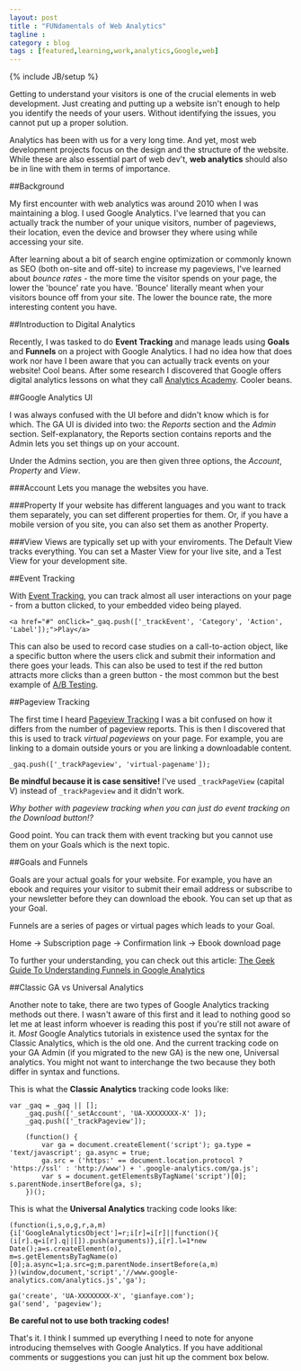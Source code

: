 ```yaml
---
layout: post
title : "FUNdamentals of Web Analytics"
tagline : 
category : blog
tags : [featured,learning,work,analytics,Google,web]
---
```

{% include JB/setup %}

Getting to understand your visitors is one of the crucial elements in web development. Just creating and putting up a website isn't enough to help you identify the needs of your users. Without identifying the issues, you cannot put up a proper solution. 

Analytics has been with us for a very long time. And yet, most web development projects focus on the design and the structure of the website. While these are also essential part of web dev't, **web analytics** should also be in line with them in terms of importance.


##Background

My first encounter with web analytics was around 2010 when I was maintaining a blog. I used Google Analytics. I've learned that you can actually track the number of your unique visitors, number of pageviews, their location, even the device and browser they where using while accessing your site.

After learning about a bit of search engine optimization or commonly known as SEO (both on-site and off-site) to increase my pageviews, I've learned about _bounce rates_ - the more time the visitor spends on your page, the lower the 'bounce' rate you have. 'Bounce' literally meant when your visitors bounce off from your site. The lower the bounce rate, the more interesting content you have.


##Introduction to Digital Analytics

Recently, I was tasked to do **Event Tracking** and manage leads using **Goals** and **Funnels** on a project with Google Analytics. I had no idea how that does work nor have I been aware that you can actually track events on your website! Cool beans. After some research I discovered that Google offers digital analytics lessons on what they call [Analytics Academy](https://analyticsacademy.withgoogle.com/course). Cooler beans.

##Google Analytics UI

I was always confused with the UI before and didn't know which is for which. The GA UI is divided into two: the *Reports* section and the *Admin* section. Self-explanatory, the Reports section contains reports and the Admin lets you set things up on your account. 

Under the Admins section, you are then given three options, the *Account*, *Property* and *View*.

###Account 
Lets you manage the websites you have.

###Property 
If your website has different languages and you want to track them separately, you can set different properties for them. Or, if you have a mobile version of you site, you can also set them as another Property.

###View
Views are typically set up with your enviroments. The Default View tracks everything. You can set a Master View for your live site, and a Test View for your development site.

##Event Tracking

With [Event Tracking](https://developers.google.com/analytics/devguides/collection/gajs/eventTrackerGuide), you can track almost all user interactions on your page - from a button clicked, to your embedded video being played. 

	<a href="#" onClick="_gaq.push(['_trackEvent', 'Category', 'Action', 'Label']);">Play</a>

This can also be used to record case studies on a call-to-action object, like a specific button where the users click and submit their information and there goes your leads. This can also be used to test if the red button attracts more clicks than a green button - the most common but the best example of [A/B Testing](http://www.smashingmagazine.com/2010/06/24/the-ultimate-guide-to-a-b-testing/).

##Pageview Tracking

The first time I heard [Pageview Tracking](https://developers.google.com/analytics/devguides/collection/gajs/methods/gaJSApiBasicConfiguration?csw=1#_gat.GA_Tracker_._trackPageview) I was a bit confused on how it differs from
the number of pageview reports. This is then I discovered that this is used to track *virtual pageviews* on your page. For example, you are linking to a domain outside yours or you are linking a downloadable content. 

	_gaq.push(['_trackPageview', 'virtual-pagename']);

**Be mindful because it is case sensitive!** I've used `_trackPageView` (capital V) instead of `_trackPageview` and it didn't work.

*Why bother with pageview tracking when you can just do event tracking on the Download button!?* 

Good point. You can track them with event tracking but you cannot use them on your Goals which is the next topic.

##Goals and Funnels

Goals are your actual goals for your website. For example, you have an ebook and requires your visitor to submit their email address or subscribe to your newsletter before they can download the ebook. You can set up that as your Goal.

Funnels are a series of pages or virtual pages which leads to your Goal. 

Home -> Subscription page -> Confirmation link -> Ebook download page

To further your understanding, you can check out this article: 
[The Geek Guide To Understanding Funnels in Google Analytics](http://www.seotakeaways.com/the-geek-guide-to-understanding-funnels-in-google-analytics/)

##Classic GA vs Universal Analytics

Another note to take, there are two types of Google Analytics tracking methods out there. I wasn't aware of this first and it lead to nothing good so let me at least inform whoever is reading this post if you're still not aware of it. *Most* Google Analytics tutorials in existence used the syntax for the Classic Analytics, which is the old one. And the current tracking code on your GA Admin (if you migrated to the new GA) is the new one, Universal analytics. You might not want to interchange the two because they both differ in syntax and functions.

This is what the **Classic Analytics** tracking code looks like:

	var _gaq = _gaq || [];
    	_gaq.push(['_setAccount', 'UA-XXXXXXXX-X' ]);
        _gaq.push(['_trackPageview']);

        (function() {
            var ga = document.createElement('script'); ga.type = 'text/javascript'; ga.async = true;
            ga.src = ('https:' == document.location.protocol ? 'https://ssl' : 'http://www') + '.google-analytics.com/ga.js';
            var s = document.getElementsByTagName('script')[0]; s.parentNode.insertBefore(ga, s);
        })();

This is what the **Universal Analytics** tracking code looks like:

	(function(i,s,o,g,r,a,m){i['GoogleAnalyticsObject']=r;i[r]=i[r]||function(){
	(i[r].q=i[r].q||[]).push(arguments)},i[r].l=1*new Date();a=s.createElement(o),
	m=s.getElementsByTagName(o)[0];a.async=1;a.src=g;m.parentNode.insertBefore(a,m)
	})(window,document,'script','//www.google-analytics.com/analytics.js','ga');

	ga('create', 'UA-XXXXXXXX-X', 'gianfaye.com');
 	ga('send', 'pageview');

**Be careful not to use both tracking codes!**

That's it. I think I summed up everything I need to note for anyone introducing themselves with Google Analytics. If you have additional comments or suggestions you can just hit up the comment box below.